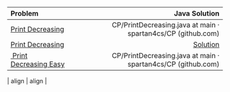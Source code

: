 | Problem                                                                                |                                                                  Java Solution |
| :------------------------------------------------------------------------------------- | -----------------------------------------------------------------------------: |
| [Print Decreasing]()                                                                   |                   CP/PrintDecreasing.java at main · spartan4cs/CP (github.com) |
| [Print Decreasing](Level1/2.Recursion%20And%20Backtracking/intro/PrintDecreasing.java) | [Solution](Level1/2.Recursion%20And%20Backtracking/intro/PrintDecreasing.java) |
| [ Print Decreasing Easy]()                                                             |                   CP/PrintDecreasing.java at main · spartan4cs/CP (github.com) |

| align | align |
